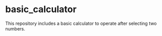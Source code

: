 # basic_calculator
This repository includes a basic calculator to operate after selecting two numbers.
